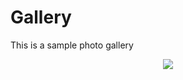 # Gallery
This is a sample photo gallery

<p align="center">
  <img src="https://github.com/dsrijan/Gallery/blob/master/searchImage.gif"/>
</p>
